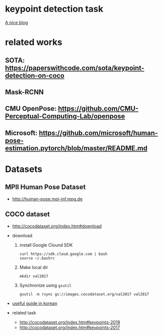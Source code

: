 # keypoint detection task

[A nice blog](https://towardsdatascience.com/human-pose-estimation-simplified-6cfd88542ab3)

# related works
## SOTA: https://paperswithcode.com/sota/keypoint-detection-on-coco
## Mask-RCNN
## CMU OpenPose: https://github.com/CMU-Perceptual-Computing-Lab/openpose
## Microsoft: https://github.com/microsoft/human-pose-estimation.pytorch/blob/master/README.md



# Datasets
## MPII Human Pose Dataset
* http://human-pose.mpi-inf.mpg.de

## COCO dataset
* http://cocodataset.org/index.htm#download
* download
  1. install Google Clound SDK
     ```
     curl https://sdk.cloud.google.com | bash
     source ~/.bashrc
     ```
  2. Make local dir
     ```
     mkdir val2017
  3. Synchronize using `gsutil`
     ```
     gsutil -m rsync gs://images.cocodataset.org/val2017 val2017
     ```
  

* [useful guide in korean](https://ukayzm.github.io/cocodataset/)
* related task
  * http://cocodataset.org/index.htm#keypoints-2019
  * http://cocodataset.org/index.htm#keypoints-2017
